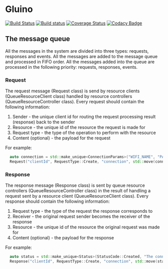 # Gluino
[![Build Status](https://api.travis-ci.org/anisimovsergey/gluino.svg?branch=master)](https://travis-ci.org/anisimovsergey/gluino?branch=master)
[![Build status](https://ci.appveyor.com/api/projects/status/oiyjkkvbiyfy2u0h?svg=true)](https://ci.appveyor.com/project/anisimovsergey/gluino)
[![Coverage Status](https://coveralls.io/repos/github/anisimovsergey/gluino/badge.svg?branch=master)](https://coveralls.io/github/anisimovsergey/gluino?branch=master)
[![Codacy Badge](https://api.codacy.com/project/badge/Grade/74ecfbf675f34a3192ee0894ba75043e)](https://www.codacy.com/app/anisimovsergey/gluino?utm_source=github.com&amp;utm_medium=referral&amp;utm_content=anisimovsergey/gluino&amp;utm_campaign=Badge_Grade)

## The message queue

All the messages in the system are divided into three types: requests, responses and events.
All the messages are added to the message queue and processed in FIFO order.
All the messages added into the queue are processed in the following priority: requests, responses, events.

### Request
The request message (Request class) is send by resource clients (QueueResourceClient class) handled by resource controllers (QueueResourceController class). Every request should contain the following information:
1. Sender - the unique client id for routing the request processing result (response) back to the sender
2. Resource - the unique id of the resource the request is made for
3. Request type - the type of the operation to perform with the resource
4. Content (optional) - the payload for the request

For example:
```cpp
  auto connection = std::make_unique<ConnectionParams>("WIFI_NAME", "PASSWORD");
  Request("clientId", RequestType::Create, "connection", std::move(connection));
```

### Response
The response message (Response class) is sent by queue resource controllers (QueueResourceController class) in the result of handling a request sent by a resource client (QueueResourceClient class). Every response should contain the following information:
1. Request type - the type of the request the response corresponds to
2. Receiver - the original request sender becomes the receiver of the response
3. Resource - the unique id of the resource the original request was made for
4. Content (optional) - the payload for the response

For example:
```cpp
  auto status = std::make_unique<Status>(StatusCode::Created, "The connection was created.");
  Response("clientId", RequestType::Create, "connection", std::move(status));
```
